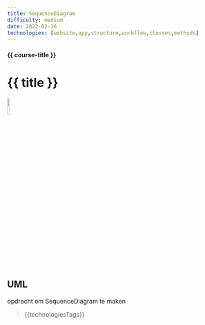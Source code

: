 ```yaml
---
title: SequenceDiagram
difficulty: medium
date: 2022-02-16
technologies: [website,app,structure,workflow,classes,methods]
---
```


#### {{ course-title }}
# {{ title }}
<img src="{{ '/_assets/themas/diagram.png' | url }}" style="width:10%;">


## UML
opdracht om SequenceDiagram te maken

> {{technologiesTags}}
